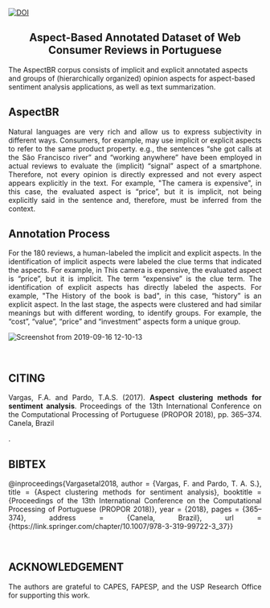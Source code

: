[![DOI](https://zenodo.org/badge/200669271.svg)](https://zenodo.org/doi/10.5281/zenodo.10795234)

<h2 align="center"> Aspect-Based Annotated Dataset of Web Consumer Reviews in Portuguese </h2>  


The AspectBR corpus consists of implicit and explicit annotated aspects and  groups of (hierarchically organized) opinion aspects for aspect-based sentiment analysis applications, as well as text summarization.

<h2 align="left"> AspectBR </h2>

<p align="justify"> Natural languages are very rich and allow us to express subjectivity in different ways. Consumers, for example, may use implicit or explicit aspects to refer to the same product property. e.g., the sentences “she got calls at the São Francisco river” and “working anywhere” have been employed in actual reviews to evaluate the (implicit) “signal” aspect of a smartphone. Therefore, not every opinion is directly expressed and not every aspect appears explicitly in the text. For example, "The camera is expensive", in this case, the evaluated aspect is “price”, but it is implicit, not being explicitly said in the sentence and, therefore, must be inferred from the context.</p> 


<h2 align="left"> Annotation Process</h2>

<p align="justify"> For the 180 reviews, a human-labeled the implicit and explicit aspects. In the identification of implicit aspects were labeled the clue terms that indicated the aspects. For example, in This camera is expensive, the evaluated aspect is “price”, but it is implicit. The term “expensive” is the clue term. The identification of explicit aspects has directly labeled the aspects. For example, "The History of the book is bad", in this case, “history” is an explicit aspect. In the last stage, the aspects were clustered and had similar meanings but with different wording, to identify groups. For example, the “cost”, “value”, “price” and “investment” aspects form a unique group.</p> 

![Screenshot from 2019-09-16 12-10-13](https://user-images.githubusercontent.com/19657817/64970781-d7d33c00-d87c-11e9-9eba-50924b62c754.png)

<br>

<h2 align="left"> CITING</h2>

<p align="justify"> Vargas, F.A. and Pardo, T.A.S. (2017). <b>Aspect clustering methods for sentiment analysis</b>. Proceedings of the 13th International Conference on the Computational Processing of Portuguese (PROPOR 2018), pp. 365–374. Canela, Brazil </p>. 

<br>

<h2 align="left">BIBTEX</h2>
<p align="justify"> 
@inproceedings{Vargasetal2018,
 author = {Vargas, F. and Pardo, T. A. S.},
 title = {Aspect clustering methods for sentiment analysis},
 booktitle = {Proceedings of the 13th International Conference on the Computational Processing of Portuguese (PROPOR 2018)},
 year = {2018},
 pages = {365–374},
 address = {Canela, Brazil},
 url = {https://link.springer.com/chapter/10.1007/978-3-319-99722-3_37}}
</p>

<br>

<h2 align="left"> ACKNOWLEDGEMENT </h2>
<p align="justify">
The authors are grateful to CAPES, FAPESP, and the USP Research Office for supporting this work.
</p>
